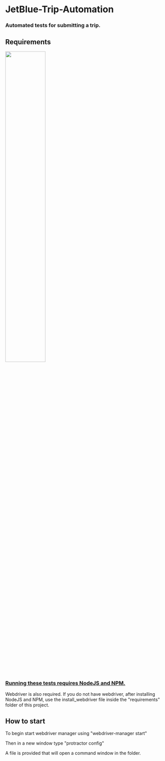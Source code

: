 # JetBlue-Trip-Automation
### Automated tests for submitting a trip.

## Requirements

<img src="https://nodejs.org/static/images/logos/nodejs-new-pantone-black.png" width="50%" height="50%">

### [Running these tests requires NodeJS and NPM.](https://nodejs.org/en/)

Webdriver is also required.  If you do not have webdriver, after installing NodeJS and NPM, use the install_webdriver file inside the "requirements" folder of this project.

## How to start

To begin start webdriver manager using "webdriver-manager start"

Then in a new window type "protractor config"

A file is provided that will open a command window in the folder.


